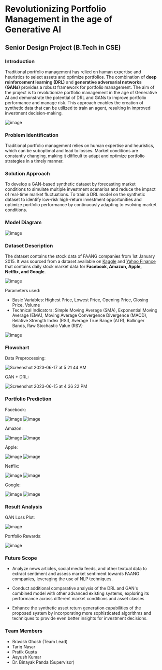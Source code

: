 # Revolutionizing Portfolio Management in the age of Generative AI

## Senior Design Project (B.Tech in CSE)

### Introduction

Traditional portfolio management has relied on human expertise and heuristics to select assets and optimize portfolios.
The combination of **deep reinforcement learning (DRL)** and **generative adversarial networks (GANs)** provides a robust framework for portfolio management.
The aim of the project is to revolutionize portfolio management in the age of Generative AI and demonstrate the potential of DRL and GANs to improve portfolio performance and manage risk. 
This approach enables the creation of synthetic data that can be utilized to train an agent, resulting in improved investment  decision-making.

![image](https://github.com/LoopGlitch26/Portfolio-Optimization-using-Generative-AI/assets/53336715/60ebd501-a1c7-4ad8-8b14-a8925e3fe397)

### Problem Identification

Traditional portfolio management relies on human expertise and heuristics, which can be suboptimal and lead to losses.
Market conditions are constantly changing, making it difficult to adapt and optimize portfolio strategies in a timely manner.

### Solution Approach

To develop a GAN-based synthetic dataset by forecasting market conditions to simulate multiple investment scenarios and reduce the impact of real-time market fluctuations. 
To train a DRL model on the synthetic dataset to identify low-risk high-return investment opportunities and optimize portfolio performance by continuously adapting to evolving market conditions.

### Model Diagram

![image](https://github.com/LoopGlitch26/Portfolio-Optimization-using-Generative-AI/assets/53336715/243b968e-33de-4036-8bfe-ff2d2585c0f8)

### Dataset Description

The dataset contains the stock data of FAANG companies from 1st January 2015. It was sourced from a dataset available on [Kaggle](https://www.kaggle.com/datasets/kaushiksuresh147/faang-fbamazonapplenetflixgoogle-stocks?resource=download) and [Yahoo Finance](https://finance.yahoo.com/?guccounter=1) that contains daily stock market data for **Facebook, Amazon, Apple, Netflix, and Google**.

![image](https://github.com/LoopGlitch26/Portfolio-Optimization-using-Generative-AI/assets/53336715/8aed0b75-6071-4a90-863c-9053c7f41f6e)

Parameters used:
* Basic Variables: Highest Price, Lowest Price, Opening Price, Closing Price, Volume
* Technical Indicators: Simple Moving Average (SMA), Exponential Moving Average (EMA), Moving Average Convergence Divergence (MACD), Relative Strength Index (RSI), Average True Range (ATR), Bollinger Bands, Raw Stochastic Value (RSV) 

![image](https://github.com/LoopGlitch26/Portfolio-Optimization-using-Generative-AI/assets/53336715/8c7d64eb-0054-47b2-8441-95f828908ada)

### Flowchart

Data Preprocessing:

![Screenshot 2023-06-17 at 5 21 44 AM](https://github.com/LoopGlitch26/Portfolio-Optimization-using-Generative-AI/assets/53336715/6d6981a3-d71a-445a-ae7b-b80ed31164d2)

GAN + DRL:

![Screenshot 2023-06-15 at 4 36 22 PM](https://github.com/LoopGlitch26/Portfolio-Optimization-using-Generative-AI/assets/53336715/17794f12-deca-49b0-a956-81f57e4defee)

### Portfolio Prediction

Facebook: 

![image](https://github.com/LoopGlitch26/Portfolio-Optimization-using-Generative-AI/assets/53336715/61d768c1-858b-4046-9100-6f7fd7566029)
![image](https://github.com/LoopGlitch26/Portfolio-Optimization-using-Generative-AI/assets/53336715/c59716a2-df24-48f2-8d70-ce59d2640246)

Amazon:

![image](https://github.com/LoopGlitch26/Portfolio-Optimization-using-Generative-AI/assets/53336715/aa4b3a69-76fd-4a29-9b07-3d59b61d58ed)
![image](https://github.com/LoopGlitch26/Portfolio-Optimization-using-Generative-AI/assets/53336715/ca55ebc3-09bc-402b-b217-db7078454ccc)

Apple: 

![image](https://github.com/LoopGlitch26/Portfolio-Optimization-using-Generative-AI/assets/53336715/e86aa9df-6cd5-4e4d-aa9a-6160c5457ea3)
![image](https://github.com/LoopGlitch26/Portfolio-Optimization-using-Generative-AI/assets/53336715/eb434d93-0061-4807-9a08-e67506e852a5)

Netflix:

![image](https://github.com/LoopGlitch26/Portfolio-Optimization-using-Generative-AI/assets/53336715/b65dbf75-7409-452e-8944-63739f641fed)
![image](https://github.com/LoopGlitch26/Portfolio-Optimization-using-Generative-AI/assets/53336715/1b951907-b3dd-4305-9b16-c34fc00529af)

Google: 

![image](https://github.com/LoopGlitch26/Portfolio-Optimization-using-Generative-AI/assets/53336715/eb959868-fae0-4d1d-aa06-2468036c9fb8)
![image](https://github.com/LoopGlitch26/Portfolio-Optimization-using-Generative-AI/assets/53336715/7fe94136-a8d9-4e35-bf58-c9c9e302dcdd)

### Result Analysis

GAN Loss Plot:

![image](https://github.com/LoopGlitch26/Portfolio-Optimization-using-Generative-AI/assets/53336715/e430cc78-20d1-469a-95f1-33b7f36da209)

Portfolio Rewards:

![image](https://github.com/LoopGlitch26/Portfolio-Optimization-using-Generative-AI/assets/53336715/9dcf1baa-4066-457d-b68a-e99f81c96320)

### Future Scope

* Analyze news articles, social media feeds, and other textual data to extract sentiment and assess market sentiment towards FAANG companies, leveraging the use of NLP techniques.

* Conduct additional comparative analysis of the DRL and GAN's combined model with other advanced existing systems, exploring its performance across different market conditions and asset classes.

* Enhance the synthetic asset return generation capabilities of the proposed system by incorporating more sophisticated algorithms and techniques to provide even better insights for investment decisions.

### Team Members

* Bravish Ghosh (Team Lead)
* Tariq Nasar
* Pratik Gupta
* Aayush Kumar
* Dr. Binayak Panda (Supervisor)





